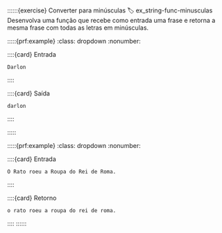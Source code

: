 ::::::{exercise} Converter para minúsculas
:label: ex_string-func-minusculas
Desenvolva uma função que recebe como entrada uma frase e retorna a mesma frase com todas as letras em minúsculas.


:::::{prf:example}
:class: dropdown
:nonumber:

::::{card} Entrada

```
Darlon
```
::::

::::{card} Saída


```
darlon
```
::::

:::::

:::::{prf:example}
:class: dropdown
:nonumber:

::::{card} Entrada

```
O Rato roeu a Roupa do Rei de Roma.
```

::::

::::{card} Retorno

```
o rato roeu a roupa do rei de roma.
```

::::
::::::